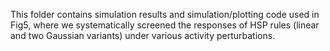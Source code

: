 This folder contains simulation results and simulation/plotting code used in Fig5, where we systematically screened the responses of HSP rules (linear and two Gaussian variants) under various activity perturbations.

